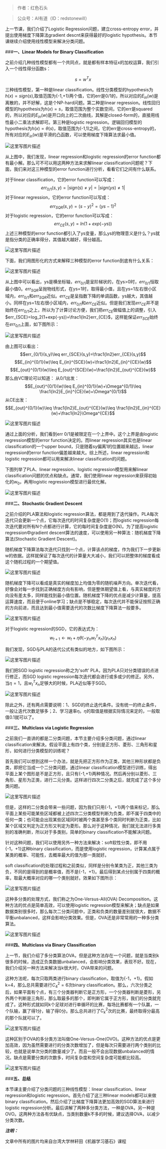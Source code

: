 >作者：红色石头

>公众号：AI有道（ID：redstonewill）

上一节课，我们介绍了Logistic Regression问题，建立cross-entropy error，并提出使用梯度下降算法gradient descnt来获得最好的logistic hypothesis。本节课继续介绍使用线性模型来解决分类问题。

###**一、Linear Models for Binary Classification**

之前介绍几种线性模型都有一个共同点，就是都有样本特征x的加权运算，我们引入一个线性得分函数s：

$$s=w^Tx$$


三种线性模型，第一种是linear classification。线性分类模型的hypothesis为$h(x)=sign(s)$,取值范围为{-1,+1}两个值，它的err是0/1的，所以对应的$E_{in}(w)$是离散的，并不好解，这是个NP-hard问题。第二种是linear regression。线性回归模型的hypothesis为$h(x)=s$，取值范围为整个实数空间，它的err是squared的，所以对应的$E_{in}(w)$是开口向上的二次曲线，其解是closed-form的，直接用线性最小二乘法求解即可。第三种是logistic regression。逻辑回归模型的hypothesis为$h(x)=\theta(s)$，取值范围为(-1,1)之间，它的err是cross-entropy的，所有对应的$E_{in}(w)$是平滑的凸函数，可以使用梯度下降算法求最小值。

![这里写图片描述](http://img.blog.csdn.net/20170517220835526?)

从上图中，我们发现，linear regression和logistic regression的error function都有最小解。那么可不可以用这两种方法来求解linear classification问题呢？下面，我们来对这三种模型的error function进行分析，看看它们之间有什么联系。

对于linear classification，它的error function可以写成：
$$err_{0/1}(s,y)=|sign(s)\neq y|=|sign(ys)\neq 1|$$
对于linear regression，它的error function可以写成：
$$err_{SQR}(s,y)=(s-y)^2=(ys-1)^2$$
对于logistic regression，它的error function可以写成：
$$err_{CE}(s,y)=ln(1+exp(-ys))$$
上述三种模型的error function都引入了ys变量，那么ys的物理意义是什么？ys就是指分类的正确率得分，其值越大越好，得分越高。

![这里写图片描述](http://img.blog.csdn.net/20170517232731911?)

下面，我们用图形化的方式来解释三种模型的error function到底有什么关系：

![这里写图片描述](http://img.blog.csdn.net/20170518095055714?)

从上图中可以看出，ys是横坐标轴，$err_{0/1}$是呈阶梯状的，在ys>0时，$err_{0/1}$恒取最小值0。$err_{SQR}$呈抛物线形式，在ys=1时，取得最小值，且在ys=1左右很小区域内，$err_{0/1}$和$err_{SQR}$近似。$err_{CE}$是呈指数下降的单调函数，ys越大，其值越小。同样在ys=1左右很小区域内，$err_{0/1}$和$err_{CE}$近似。但是我们发现$err_{CE}$并不是始终在$err_{0/1}$之上，所以为了计算讨论方便，我们把$err_{CE}$做幅值上的调整，引入$err_{SCE}=log_2(1+exp(-ys))=\frac1{ln2}err_{CE}$，这样能保证$err_{SCE}$始终在$err_{0/1}$上面，如下图所示：

![这里写图片描述](http://img.blog.csdn.net/20170518134827804?)

由上图可以看出：
$$err_{0/1}(s,y)\leq err_{SCE}(s,y)=\frac1{ln2}err_{CE}(s,y)$$
$$E_{in}^{0/1}(w)\leq E_{in}^{SCE}(w)=\frac1{ln2}E_{in}^{CE}(w)$$
$$E_{out}^{0/1}(w)\leq E_{out}^{SCE}(w)=\frac1{ln2}E_{out}^{CE}(w)$$
那么由VC理论可以知道：
从0/1出发：
$$E_{out}^{0/1}(w)\leq E_{in}^{0/1}(w)+\Omega^{0/1}\leq \frac1{ln2}E_{in}^{CE}(w)+\Omega^{0/1}$$
从CE出发：
$$E_{out}^{0/1}(w)\leq \frac1{ln2}E_{out}^{CE}(w)\leq \frac1{ln2}E_{in}^{CE}(w)+\frac1{ln2}\Omega^{CE}$$

![这里写图片描述](http://img.blog.csdn.net/20170518205526337?)

通过上面的分析，我们看到err 0/1是被限定在一个上界中。这个上界是由logistic regression模型的error function决定的。而linear regression其实也是linear classification的一个upper bound，只是随着sy偏离1的位置越来越远，linear regression的error function偏差越来越大。综上所述，linear regression和logistic regression都可以用来解决linear classification的问题。

下图列举了PLA、linear regression、logistic regression模型用来解linear classification问题的优点和缺点。通常，我们使用linear regression来获得初始化的$w_0$，再用logistic regression模型进行最优化解。

![这里写图片描述](http://img.blog.csdn.net/20170518142147055?)

###**二、Stochastic Gradient Descent**

之前介绍的PLA算法和logistic regression算法，都是用到了迭代操作。PLA每次迭代只会更新一个点，它每次迭代的时间复杂度是O(1)；而logistic regression每次迭代要对所有N个点都进行计算，它的每时间复杂度是O(N)。为了提高logistic regression中gradient descent算法的速度，可以使用另一种算法：随机梯度下降算法(Stochastic Gradient Descent)。

随机梯度下降算法每次迭代只找到一个点，计算该点的梯度，作为我们下一步更新w的依据。这样就保证了每次迭代的计算量大大减小，我们可以把整体的梯度看成这个随机过程的一个期望值。

![这里写图片描述](http://img.blog.csdn.net/20170518144632739?)

随机梯度下降可以看成是真实的梯度加上均值为零的随机噪声方向。单次迭代看，好像会对每一步找到正确梯度方向有影响，但是整体期望值上看，与真实梯度的方向没有差太多，同样能找到最小值位置。随机梯度下降的优点是减少计算量，提高运算速度，而且便于online学习；缺点是不够稳定，每次迭代并不能保证按照正确的方向前进，而且达到最小值需要迭代的次数比梯度下降算法一般要多。

![这里写图片描述](http://img.blog.csdn.net/20170518150924733?)

对于logistic regression的SGD，它的表达式为：
$$w_{t+1}\leftarrow w_t+\eta\theta(-y_nw_t^Tx_n)(y_nx_n)$$

我们发现，SGD与PLA的迭代公式有类似的地方，如下图所示：

![这里写图片描述](http://img.blog.csdn.net/20170518153018200?)

我们把SGD logistic regression称之为'soft' PLA，因为PLA只对分类错误的点进行修正，而SGD logistic regression每次迭代都会进行或多或少的修正。另外，当$\eta=1$，且$w_t^Tx_n$足够大的时候，PLA近似等于SGD。

![这里写图片描述](http://img.blog.csdn.net/20170518154930194?)

除此之外，还有两点需要说明：1、SGD的终止迭代条件。没有统一的终止条件，一般让迭代次数足够多；2、学习速率$\eta$。$\eta$的取值是根据实际情况来定的，一般取值0.1就可以了。

###**三、Multiclass via Logistic Regression**

之前我们一直讲的都是二分类问题，本节主要介绍多分类问题，通过linear classification来解决。假设平面上有四个类，分别是正方形、菱形、三角形和星形，如何进行分类模型的训练呢？

首先我们可以想到这样一个办法，就是先把正方形作为正类，其他三种形状都是负类，即把它当成一个二分类问题，通过linear classification模型进行训练，得出平面上某个图形是不是正方形，且只有{-1,+1}两种情况。然后再分别以菱形、三角形、星形为正类，进行二元分类。这样进行四次二分类之后，就完成了这个多分类问题。

![这里写图片描述](http://img.blog.csdn.net/20170518195225232?)

但是，这样的二分类会带来一些问题，因为我们只用{-1，+1}两个值来标记，那么平面上某些可能某些区域都被上述四次二分类模型判断为负类，即不属于四类中的任何一类；也可能会出现某些区域同时被两个类甚至多个类同时判断为正类，比如某个区域又判定为正方形又判定为菱形。那么对于这种情况，我们就无法进行多类别的准确判断，所以对于多类别，简单的binary classification不能解决问题。

针对这种问题，我们可以使用另外一种方法来解决：soft软性分类，即不用{-1，+1}这种binary classification，而是使用logistic regression，计算某点属于某类的概率、可能性，去概率最大的值为那一类就好。

soft classification的处理过程和之前类似，同样是分别令某类为正，其他三类为负，不同的是得到的是概率值，而不是{-1，+1}。最后得到某点分别属于四类的概率，取最大概率对应的哪一个类别就好。效果如下图所示：

![这里写图片描述](http://img.blog.csdn.net/20170518200527283?)

这种多分类的处理方式，我们称之为One-Versus-All(OVA) Decomposition。这种方法的优点是简单高效，可以使用logistic regression模型来解决；缺点是如果数据类别很多时，那么每次二分类问题中，正类和负类的数量差别就很大，数据不平衡unbalanced，这样会影响分类效果。但是，OVA还是非常常用的一种多分类算法。

![这里写图片描述](http://img.blog.csdn.net/20170518201255231?)


###**四、Multiclass via Binary Classification**

上一节，我们介绍了多分类算法OVA，但是这种方法存在一个问题，就是当类别k很多的时候，造成正负类数据unbalanced，会影响分类效果，表现不好。现在，我们介绍另一种方法来解决当k很大时，OVA带来的问题。

这种方法呢，每次只取两类进行binary classification，取值为{-1，+1}。假如k=4，那么总共需要进行$C_4^2=6$次binary classification。那么，六次分类之后，如果平面有个点，有三个分类器判断它是正方形，一个分类器判断是菱形，另外两个判断是三角形，那么取最多的那个，即判断它属于正方形，我们的分类就完成了。这种形式就如同k个足球对进行单循环的比赛，每场比赛都有一个队赢，一个队输，赢了得1分，输了得0分。那么总共进行了$C_k^2$次的比赛，最终取得分最高的那个队就可以了。

![这里写图片描述](http://img.blog.csdn.net/20170518203420275?)

这种区别于OVA的多分类方法叫做One-Versus-One(OVO)。这种方法的优点是更加高效，因为虽然需要进行的分类次数增加了，但是每次只需要进行两个类别的比较，也就是说单次分类的数量减少了。而且一般不会出现数据unbalanced的情况。缺点是需要分类的次数多，时间复杂度和空间复杂度可能都比较高。

![这里写图片描述](http://img.blog.csdn.net/20170518203941888?)

###**五、总结**

本节课主要介绍了分类问题的三种线性模型：linear classification、linear regression和logistic regression。首先介绍了这三种linear models都可以来做binary classification。然后介绍了比梯度下降算法更加高效的SGD算法来进行logistic regression分析。最后讲解了两种多分类方法，一种是OVA，另一种是OVO。这两种方法各有优缺点，当类别数量k不多的时候，建议选择OVA，以减少分类次数。

***注明：***

文章中所有的图片均来自台湾大学林轩田《机器学习基石》课程